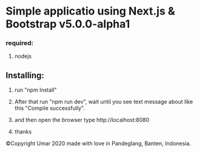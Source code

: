 # Simple applicatio using Next.js & Bootstrap v5.0.0-alpha1





### required:

1. nodejs



## Installing:

1. run "npm Install"

2. After that run "npm run dev", wait until you see text message about like this "Compile successfully".

3. and then open the browser type http://localhost:8080

4. thanks



&copy;Copyright Umar 2020 made with love in Pandeglang, Banten, Indonesia.